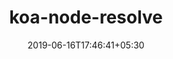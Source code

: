 ---
title: "koa-node-resolve"
date: 2019-06-16T17:46:41+05:30
type: "organisations"
org_name: "Polymer Project"
repo_desc: "Koa middleware that transforms Node package specifiers to relative paths"
repo_link: https://github.com/Polymer/koa-node-resolve


---